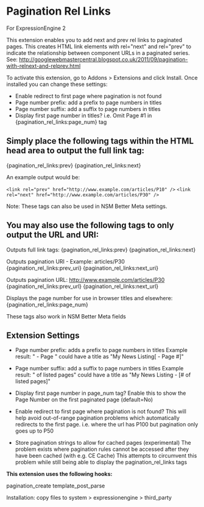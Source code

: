Pagination Rel Links
=======================

For ExpressionEngine 2

This extension enables you to add next and prev rel links to paginated pages.
This creates HTML link elements with rel="next" and rel="prev" to indicate the relationship between component URLs in a paginated series.
See: http://googlewebmastercentral.blogspot.co.uk/2011/09/pagination-with-relnext-and-relprev.html

To activate this extension, go to Addons > Extensions and click Install.
Once installed you can change these settings:

- Enable redirect to first page where pagination is not found
- Page number prefix: add a prefix to page numbers in titles
- Page number suffix: add a suffix to page numbers in titles
- Display first page number in titles? i.e. Omit Page #1 in {pagination_rel_links:page_num} tag


Simply place the following tags within the HTML head area to output the full link tag:
--------------------------------------------------------------------------------------

{pagination_rel_links:prev}
{pagination_rel_links:next}

An example output would be:

`<link rel="prev" href="http://www.example.com/articles/P10" />`
`<link rel="next" href="http://www.example.com/articles/P30" />`

Note: These tags can also be used in NSM Better Meta settings.


You may also use the following tags to only output the URL and URI:
-------------------------------------------------------------------

Outputs full link tags: <link rel="next" href="http://www.example.com/articles/P30" />
{pagination_rel_links:prev}
{pagination_rel_links:next}

Outputs pagination URI - Example: articles/P30
{pagination_rel_links:prev_uri}
{pagination_rel_links:next_uri}

Outputs pagination URL: http://www.example.com/articles/P30
{pagination_rel_links:prev_url}
{pagination_rel_links:next_url}

Displays the page number for use in browser titles and elsewhere:
{pagination_rel_links:page_num}


These tags also work in NSM Better Meta fields


Extension Settings
------------------

- Page number prefix: adds a prefix to page numbers in titles
  Example result: " - Page " could have a title as "My News Listing[ - Page #]"

- Page number suffix: add a suffix to page numbers in titles
  Example result: " of listed pages" could have a title as "My News Listing - [# of listed pages]"

- Display first page number in page_num tag?
  Enable this to show the Page Number on the first paginated page (default=No)

- Enable redirect to first page where pagination is not found?
  This will help avoid out-of-range pagination problems which automatically redirects to the first page.
  i.e. where the url has P100 but pagination only goes up to P50

- Store pagination strings to allow for cached pages (experimental)
  The problem exists where pagination rules cannot be accessed after they have been cached (with e.g. CE Cache)
  This attempts to circumvent this problem while still being able to display the pagination_rel_links tags


**This extension uses the following hooks:**

pagination_create
template_post_parse


Installation: copy files to system > expressionengine > third_party
